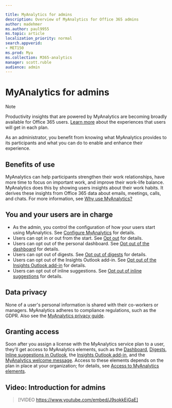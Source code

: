```yaml
---

title: MyAnalytics for admins
description: Overview of MyAnalytics for Office 365 admins
author: madehmer
ms.author: paul9955
ms.topic: article
localization_priority: normal 
search.appverid:
- MET150
ms.prod: Mya
ms.collection: M365-analytics
manager: scott.ruble
audience: admin
---
```


# MyAnalytics for admins

> [!Note]
> Productivity insights that are powered by MyAnalytics are becoming broadly available for Office 365 users. [Learn more](./plans-environments.md) about the experiences that users will get in each plan.

As an administrator, you benefit from knowing what MyAnalytics provides to its participants and what you can do to enable and enhance their experience.

## Benefits of use

MyAnalytics can help participants strengthen their work relationships, have more time to focus on important work, and improve their work-life balance. MyAnalytics does this by showing users insights about their work habits. It derives these insights from Office 365 data about emails, meetings, calls, and chats. For more information, see [Why use MyAnalytics?](better-work-habits.md)

## You and your users are in charge

* As the admin, you control the configuration of how your users start using MyAnalytics. See [Configure MyAnalytics](../setup/configure-myanalytics.md) for details.
* Users can opt in or out from the start. See [Opt out](../use/opt-out-of-mya.md) for details.
* Users can opt out of the personal dashboard. See [Opt out of the dashboard](../use/dashboard-2.md#opt-out-of-the-myanalytics-dashboard) for details.
* Users can opt out of digests. See [Opt out of digests](../use/email-digest-2.md#opt-out-of-digests) for details.
* Users can opt out of the Insights Outlook add-in. See [Opt out of the Insights Outlook add-in](../use/add-in.md#opt-out-of-the-insights-outlook-add-in) for details.
* Users can opt out of inline suggestions. See [Opt out of inline suggestions](../use/mya-notifications.md#opt-out-of-inline-suggestions) for details.

## Data privacy

None of a user's personal information is shared with their co-workers or managers. MyAnalytics adheres to compliance regulations, such as the GDPR. Also see the [MyAnalytics privacy guide](privacy-guide.md).

## Granting access

Soon after you assign a license with the MyAnalytics service plan to a user, they'll get access to MyAnalytics elements, such as the [Dashboard](../use/dashboard-2.md), [Digests](../use/email-digest-2.md), [Inline suggestions in Outlook](../use/mya-notifications.md), the [Insights Outlook add-in](../use/add-in.md), and the [MyAnalytics welcome message](../use/mya-welcome-email.md).
Access to these elements depends on the plan in place at your organization; for details, see [Access to MyAnalytics elements](plans-environments.md#access-to-myanalytics-elements).

## Video: Introduction for admins

> [!VIDEO https://www.youtube.com/embed/J9sokkEjGaE]
